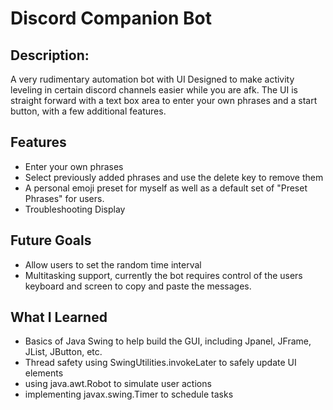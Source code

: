 # Discord Companion Bot

## Description:
A very rudimentary automation bot with UI Designed to make activity leveling in certain discord channels easier while you are afk.
The UI is straight forward with a text box area to enter your own phrases and a start button, with a few additional features.

## Features
* Enter your own phrases
* Select previously added phrases and use the delete key to remove them
* A personal emoji preset for myself as well as a default set of "Preset Phrases" for users.
* Troubleshooting Display

## Future Goals
* Allow users to set the random time interval
* Multitasking support, currently the bot requires control of the users keyboard and screen to copy and paste the messages.

## What I Learned
* Basics of Java Swing to help build the GUI, including Jpanel, JFrame, JList, JButton, etc.
* Thread safety using SwingUtilities.invokeLater to safely update UI elements
* using java.awt.Robot to simulate user actions
* implementing javax.swing.Timer to schedule tasks